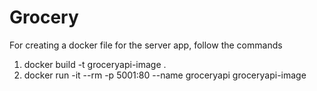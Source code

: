 # Grocery
For creating a docker file for the server app, follow the commands 
1. docker build -t groceryapi-image .
2. docker run -it --rm -p 5001:80 --name groceryapi groceryapi-image

